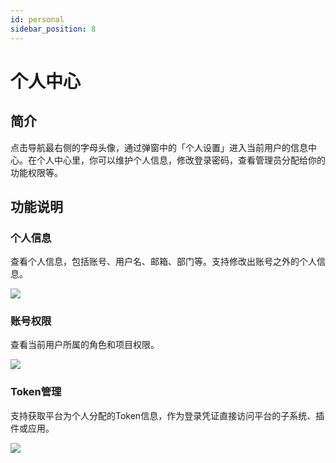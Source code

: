 ```yaml
---
id: personal
sidebar_position: 8
---
```


# 个人中心

## 简介[](#jian-jie)

点击导航最右侧的字母头像，通过弹窗中的「个人设置」进入当前用户的信息中心。在个人中心里，你可以维护个人信息，修改登录密码，查看管理员分配给你的功能权限等。


## 功能说明[](#gong-neng-shuo-ming)

### 个人信息[](#ge-ren-xin-xi)

查看个人信息，包括账号、用户名、邮箱、部门等。支持修改出账号之外的个人信息。

![](/img/assets-M2qbZInaXgdm8kkNosp-MiPrZ_OQ6swdCnqtm4T-MiPxX79VwsWd-JORA8Gimage.png)


### 账号权限[](#zhang-hao-quan-xian)

查看当前用户所属的角色和项目权限。

![](/img/assets-M2qbZInaXgdm8kkNosp-MiPrZ_OQ6swdCnqtm4T-MiPxxxMco1Xfxz44KwRimage.png)


### Token管理[](#token-guan-li)

支持获取平台为个人分配的Token信息，作为登录凭证直接访问平台的子系统、插件或应用。

![](/img/assets-M2qbZInaXgdm8kkNosp-MiPrZ_OQ6swdCnqtm4T-MiPy1GOXt7ygZWfOm4Uimage.png)
